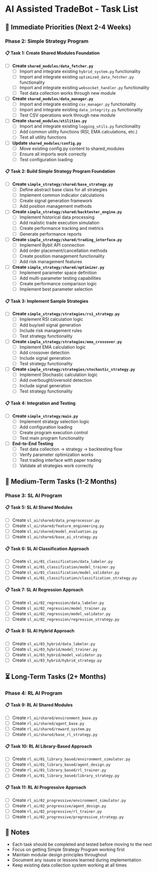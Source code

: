 # AI Assisted TradeBot - Task List

## 🎯 Immediate Priorities (Next 2-4 Weeks)

### Phase 2: Simple Strategy Program

#### 📋 Task 1: Create Shared Modules Foundation
- [ ] **Create `shared_modules/data_fetcher.py`**
  - [ ] Import and integrate existing `hybrid_system.py` functionality
  - [ ] Import and integrate existing `optimized_data_fetcher.py` functionality
  - [ ] Import and integrate existing `websocket_handler.py` functionality
  - [ ] Test data collection works through new module

- [ ] **Create `shared_modules/data_manager.py`**
  - [ ] Import and integrate existing `csv_manager.py` functionality
  - [ ] Import and integrate existing `data_integrity.py` functionality
  - [ ] Test CSV operations work through new module

- [ ] **Create `shared_modules/utilities.py`**
  - [ ] Import and integrate existing `logging_utils.py` functionality
  - [ ] Add common utility functions (RSI, EMA calculations, etc.)
  - [ ] Test all utility functions

- [ ] **Update `shared_modules/config.py`**
  - [ ] Move existing config.py content to shared_modules
  - [ ] Ensure all imports work correctly
  - [ ] Test configuration loading

#### 📋 Task 2: Build Simple Strategy Program Foundation

- [ ] **Create `simple_strategy/shared/base_strategy.py`**
  - [ ] Define abstract base class for all strategies
  - [ ] Implement common indicator calculations
  - [ ] Create signal generation framework
  - [ ] Add position management methods

- [ ] **Create `simple_strategy/shared/backtester_engine.py`**
  - [ ] Implement historical data processing
  - [ ] Add realistic trade execution simulation
  - [ ] Create performance tracking and metrics
  - [ ] Generate performance reports

- [ ] **Create `simple_strategy/shared/trading_interface.py`**
  - [ ] Implement Bybit API connection
  - [ ] Add order placement/cancellation methods
  - [ ] Create position management functionality
  - [ ] Add risk management features

- [ ] **Create `simple_strategy/shared/optimizer.py`**
  - [ ] Implement parameter space definition
  - [ ] Add multi-parameter testing capabilities
  - [ ] Create performance comparison logic
  - [ ] Implement best parameter selection

#### 📋 Task 3: Implement Sample Strategies

- [ ] **Create `simple_strategy/strategies/rsi_strategy.py`**
  - [ ] Implement RSI calculation logic
  - [ ] Add buy/sell signal generation
  - [ ] Include risk management rules
  - [ ] Test strategy functionality

- [ ] **Create `simple_strategy/strategies/ema_crossover.py`**
  - [ ] Implement EMA calculation logic
  - [ ] Add crossover detection
  - [ ] Include signal generation
  - [ ] Test strategy functionality

- [ ] **Create `simple_strategy/strategies/stochastic_strategy.py`**
  - [ ] Implement Stochastic calculation logic
  - [ ] Add overbought/oversold detection
  - [ ] Include signal generation
  - [ ] Test strategy functionality

#### 📋 Task 4: Integration and Testing

- [ ] **Create `simple_strategy/main.py`**
  - [ ] Implement strategy selection logic
  - [ ] Add configuration loading
  - [ ] Create program execution control
  - [ ] Test main program functionality

- [ ] **End-to-End Testing**
  - [ ] Test data collection → strategy → backtesting flow
  - [ ] Verify parameter optimization works
  - [ ] Test trading interface with paper trading
  - [ ] Validate all strategies work correctly

## 🔄 Medium-Term Tasks (1-2 Months)

### Phase 3: SL AI Program

#### 📋 Task 5: SL AI Shared Modules
- [ ] Create `sl_ai/shared/data_preprocessor.py`
- [ ] Create `sl_ai/shared/feature_engineering.py`
- [ ] Create `sl_ai/shared/model_evaluation.py`
- [ ] Create `sl_ai/shared/base_ai_strategy.py`

#### 📋 Task 6: SL AI Classification Approach
- [ ] Create `sl_ai/01_classification/data_labeler.py`
- [ ] Create `sl_ai/01_classification/model_trainer.py`
- [ ] Create `sl_ai/01_classification/model_validator.py`
- [ ] Create `sl_ai/01_classification/classification_strategy.py`

#### 📋 Task 7: SL AI Regression Approach
- [ ] Create `sl_ai/02_regression/data_labeler.py`
- [ ] Create `sl_ai/02_regression/model_trainer.py`
- [ ] Create `sl_ai/02_regression/model_validator.py`
- [ ] Create `sl_ai/02_regression/regression_strategy.py`

#### 📋 Task 8: SL AI Hybrid Approach
- [ ] Create `sl_ai/03_hybrid/data_labeler.py`
- [ ] Create `sl_ai/03_hybrid/model_trainer.py`
- [ ] Create `sl_ai/03_hybrid/model_validator.py`
- [ ] Create `sl_ai/03_hybrid/hybrid_strategy.py`

## ⏳ Long-Term Tasks (2+ Months)

### Phase 4: RL AI Program

#### 📋 Task 9: RL AI Shared Modules
- [ ] Create `rl_ai/shared/environment_base.py`
- [ ] Create `rl_ai/shared/agent_base.py`
- [ ] Create `rl_ai/shared/reward_system.py`
- [ ] Create `rl_ai/shared/base_rl_strategy.py`

#### 📋 Task 10: RL AI Library-Based Approach
- [ ] Create `rl_ai/01_library_based/environment_simulator.py`
- [ ] Create `rl_ai/01_library_based/agent_design.py`
- [ ] Create `rl_ai/01_library_based/rl_trainer.py`
- [ ] Create `rl_ai/01_library_based/library_strategy.py`

#### 📋 Task 11: RL AI Progressive Approach
- [ ] Create `rl_ai/02_progressive/environment_simulator.py`
- [ ] Create `rl_ai/02_progressive/agent_design.py`
- [ ] Create `rl_ai/02_progressive/rl_trainer.py`
- [ ] Create `rl_ai/02_progressive/progressive_strategy.py`

## 📝 Notes

- Each task should be completed and tested before moving to the next
- Focus on getting Simple Strategy Program working first
- Maintain modular design principles throughout
- Document any issues or lessons learned during implementation
- Keep existing data collection system working at all times